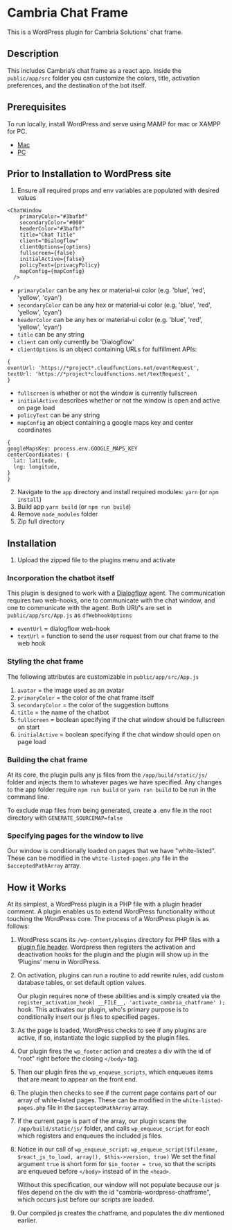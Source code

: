 # Cambria Chat Frame

This is a WordPress plugin for Cambria Solutions' chat frame.

## Description

This includes Cambria’s chat frame as a react app.
Inside the `public/app/src` folder you can customize the colors,
title, activation preferences, and the destination of the bot itself.

## Prerequisites

To run locally, install WordPress and serve using MAMP for mac
or XAMPP for PC.

- [Mac](https://codex.wordpress.org/Installing_WordPress_Locally_on_Your_Mac_With_MAMP)
- [PC](https://codex.wordpress.org/Test_Driving_WordPress#Installing_WordPress_on_Your_Windows_Desktop)

## Prior to Installation to WordPress site

1. Ensure all required props and env variables are populated with desired values

```
<ChatWindow
    primaryColor="#3bafbf"
    secondaryColor="#000"
    headerColor="#3bafbf"
    title="Chat Title"
    client="Dialogflow"
    clientOptions={options}
    fullscreen={false}
    initialActive={false}
    policyText={privacyPolicy}
    mapConfig={mapConfig}
  />
```

- `primaryColor` can be any hex or material-ui color (e.g. 'blue', 'red', 'yellow', 'cyan')
- `secondaryColor` can be any hex or material-ui color (e.g. 'blue', 'red', 'yellow', 'cyan')
- `headerColor` can be any hex or material-ui color (e.g. 'blue', 'red', 'yellow', 'cyan')
- `title` can be any string
- `client` can only currently be 'Dialogflow'
- `clientOptions` is an object containing URLs for fulfillment APIs:

```
{
eventUrl: 'https://*project*.cloudfunctions.net/eventRequest',
textUrl: 'https://*project*cloudfunctions.net/textRequest',
}
```

- `fullscreen` is whether or not the window is currently fullscreen
- `initialActive` describes whether or not the window is open and active on page load
- `policyText` can be any string
- `mapConfig` an object containing a google maps key and center coordinates

```
{
googleMapsKey: process.env.GOOGLE_MAPS_KEY
centerCoordinates: {
  lat: latitude,
  lng: longitude,
}
}
```

2. Navigate to the `app` directory and install required modules: `yarn` (or `npm install`)
3. Build app `yarn build` (or `npm run build`)
4. Remove `node_modules` folder
5. Zip full directory

## Installation

1. Upload the zipped file to the plugins menu and activate

### Incorporation the chatbot itself

This plugin is designed to work with a [Dialogflow](https://dialogflow.com/docs) agent.
The communication requires two web-hooks, one to communicate with the chat window,
and one to communicate with the agent. Both URI/'s are set in `public/app/src/App.js`
as `dfWebhookOptions`

- `eventUrl` = dialogflow web-hook
- `textUrl` = function to send the user request from our chat frame to the web hook

### Styling the chat frame

The following attributes are customizable in `public/app/src/App.js`

1. `avatar` = the image used as an avatar
2. `primaryColor` = the color of the chat frame itself
3. `secondaryColor` = the color of the suggestion buttons
4. `title` = the name of the chatbot
5. `fullscreen` = boolean specifying if the chat window should be fullscreen on start
6. `initialActive` = boolean specifying if the chat window should open on page load

### Building the chat frame

At its core, the plugin pulls any js files from the `/app/build/static/js/` folder
and injects them to whatever pages we have specified. Any changes to the app folder
require `npm run build` or `yarn run build` to be run in the command line.

To exclude map files from being generated, create a .env file in the root directory
with `GENERATE_SOURCEMAP=false`

### Specifying pages for the window to live

Our window is conditionally loaded on pages that we have "white-listed".
These can be modified in the `white-listed-pages.php` file in
the `$acceptedPathArray` array.

## How it Works

At its simplest, a WordPress plugin is a PHP file with a plugin header
comment. A plugin enables us to extend WordPress functionality without touching
the WordPress core. The process of a WordPress plugin is as follows:

1. WordPress scans its `/wp-content/plugins` directory for PHP files with a [plugin
   file header](https://codex.wordpress.org/File_Header). Wordpress then registers the activation and deactivation hooks
   for the plugin and the plugin will show up in the ‘Plugins’ menu in WordPress.

2. On activation, plugins can run a routine to add rewrite rules, add custom
   database tables, or set default option values.

   Our plugin requires none of these abilities and is simply created via the
   `register_activation_hook( __FILE__, 'activate_cambria_chatframe' );`
   hook. This activates our plugin, who's primary purpose is to conditionally
   insert our js files to specified pages.

3. As the page is loaded, WordPress checks to see if any plugins are active,
   if so, instantiate the logic supplied by the plugin files.

4. Our plugin fires the `wp_footer` action and creates a div with the id of
   "root" right before the closing `</body>` tag.

5. Then our plugin fires the `wp_enqueue_scripts`, which enqueues items that
   are meant to appear on the front end.

6. The plugin then checks to see if the current page contains part of our array of
   white-listed pages. These can be modified in the
   `white-listed-pages.php` file in the `$acceptedPathArray` array.

7. If the current page is part of the array, our plugin scans the `/app/build/static/js/`
   folder, and calls `wp_enqueue_script` for each which registers and enqueues the included js files.

8. Notice in our call of `wp_enqueue_script`:
   `wp_enqueue_script($filename, $react_js_to_load, array(), $this->version, true)`
   We set the final argument `true` is short form for `$in_footer = true`,
   so that the scripts are enqueued before `</body>` instead of in the `<head>`.

   Without this specification, our window will not populate because our js files
   depend on the div with the id "cambria-wordpress-chatframe", which occurs just before our scripts are loaded.

9. Our compiled js creates the chatframe, and populates the div mentioned
   earlier.
